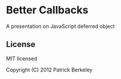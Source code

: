 # Better Callbacks

A presentation on JavaScript deferred object

## License

MIT licensed

Copyright (C) 2012 Patrick Berkeley

